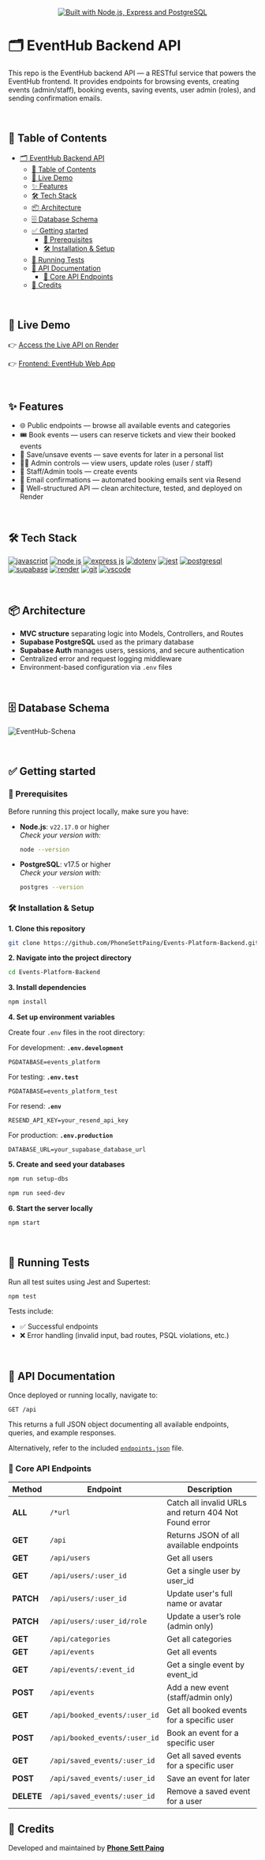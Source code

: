 <p align="center"> <a href="https://git.io/typing-svg"> <img src="https://readme-typing-svg.demolab.com?font=Fira+Code&size=30&pause=1000&color=8B5CF6&center=true&vCenter=true&width=840&height=100&lines=Built+with+Node.js,+Express+and+PostgreSQL." alt="Built with Node.js, Express and PostgreSQL" /> </a> </p>

# 🗂️ EventHub Backend API

This repo is the EventHub backend API — a RESTful service that powers the EventHub frontend. It provides endpoints for browsing events, creating events (admin/staff), booking events, saving events, user admin (roles), and sending confirmation emails.

<br/>

## 📖 Table of Contents

- [🗂️ EventHub Backend API](#️-eventhub-backend-api)
  - [📖 Table of Contents](#-table-of-contents)
  - [🚀 Live Demo](#-live-demo)
  - [✨ Features](#-features)
  - [🛠️ Tech Stack](#️-tech-stack)
  - [📦 Architecture](#-architecture)
  - [🗄️ Database Schema](#️-database-schema)
  - [✅ Getting started](#-getting-started)
    - [🔧 Prerequisites](#-prerequisites)
    - [🛠 Installation \& Setup](#-installation--setup)
  - [🧪 Running Tests](#-running-tests)
  - [📖 API Documentation](#-api-documentation)
    - [🔑 Core API Endpoints](#-core-api-endpoints)
  - [👤 Credits](#-credits)

<br/>

## 🚀 Live Demo

👉 [Access the Live API on Render](https://events-platform-2oil.onrender.com/api/)

👉 [Frontend: EventHub Web App](https://eventhub-events.netlify.app/)

<br/>

## ✨ Features

- 🌐 Public endpoints — browse all available events and categories
- 🎟️ Book events — users can reserve tickets and view their booked events
- 💾 Save/unsave events — save events for later in a personal list
- 🧑‍💼 Admin controls — view users, update roles (user / staff)
- 📝 Staff/Admin tools — create events
- 📧 Email confirmations — automated booking emails sent via Resend
- 🧱 Well-structured API — clean architecture, tested, and deployed on Render

<br/>

## 🛠️ Tech Stack

<p align="left"> <a href="https://github.com/alexandresanlim/Badges4-README.md-Profile" ><img src="https://img.shields.io/badge/JavaScript-323330?style=for-the-badge&logo=javascript&logoColor=F7DF1E" alt="javascript" /></a> <a href="https://github.com/alexandresanlim/Badges4-README.md-Profile" ><img src="https://img.shields.io/badge/Node%20js-339933?style=for-the-badge&logo=nodedotjs&logoColor=white" alt="node js" /></a> <a href="https://github.com/alexandresanlim/Badges4-README.md-Profile" ><img src="https://img.shields.io/badge/Express%20js-000000?style=for-the-badge&logo=express&logoColor=white" alt="express js" /></a> <a href="https://badges.pages.dev/" ><img src="https://img.shields.io/badge/.ENV-ECD53F?logo=dotenv&logoColor=000&style=for-the-badge" alt="dotenv" /></a> <a href="https://github.com/alexandresanlim/Badges4-README.md-Profile" ><img src="https://img.shields.io/badge/Jest-C21325?style=for-the-badge&logo=jest&logoColor=white" alt="jest" /></a> <a href="https://github.com/alexandresanlim/Badges4-README.md-Profile" ><img src="https://img.shields.io/badge/PostgreSQL-316192?style=for-the-badge&logo=postgresql&logoColor=white" alt="postgresql" /></a> <a href="https://github.com/alexandresanlim/Badges4-README.md-Profile" ><img src="https://img.shields.io/badge/Supabase-181818?style=for-the-badge&logo=supabase&logoColor=white" alt="supabase" /></a> <a href="https://github.com/alexandresanlim/Badges4-README.md-Profile" ><img src="https://img.shields.io/badge/Render-46E3B7?style=for-the-badge&logo=render&logoColor=white" alt="render" /></a> <a href="https://github.com/alexandresanlim/Badges4-README.md-Profile" ><img src="https://img.shields.io/badge/GIT-E44C30?style=for-the-badge&logo=git&logoColor=white" alt="git" /></a> <a href="https://github.com/alexandresanlim/Badges4-README.md-Profile" ><img src="https://img.shields.io/badge/VSCode-0078D4?style=for-the-badge&logo=visual%20studio%20code&logoColor=white" alt="vscode" /></a> </p>

<br/>

## 📦 Architecture

- **MVC structure** separating logic into Models, Controllers, and Routes
- **Supabase PostgreSQL** used as the primary database
- **Supabase Auth** manages users, sessions, and secure authentication
- Centralized error and request logging middleware
- Environment-based configuration via `.env` files

<br/>

## 🗄️ Database Schema

![EventHub-Schena](./eventhub-schema.png)

<br />

## ✅ Getting started

### 🔧 Prerequisites

Before running this project locally, make sure you have:

- **Node.js**: `v22.17.0` or higher  
  _Check your version with:_
  ```bash
  node --version
  ```
- **PostgreSQL**: v17.5 or higher  
  _Check your version with:_
  ```bash
  postgres --version
  ```

### 🛠 Installation & Setup

**1. Clone this repository**

```bash
git clone https://github.com/PhoneSettPaing/Events-Platform-Backend.git
```

**2. Navigate into the project directory**

```bash
cd Events-Platform-Backend
```

**3. Install dependencies**

```bash
npm install
```

**4. Set up environment variables**

Create four `.env` files in the root directory:

For development: **`.env.development`**

```
PGDATABASE=events_platform
```

For testing: **`.env.test`**

```
PGDATABASE=events_platform_test
```

For resend: **`.env`**

```
RESEND_API_KEY=your_resend_api_key
```

For production: **`.env.production`**

```
DATABASE_URL=your_supabase_database_url
```

**5. Create and seed your databases**

```bash
npm run setup-dbs
```

```bash
npm run seed-dev
```

**6. Start the server locally**

```bash
npm start
```

<br/>

## 🧪 Running Tests

Run all test suites using Jest and Supertest:

```bash
npm test
```

Tests include:

- ✅ Successful endpoints
- ❌ Error handling (invalid input, bad routes, PSQL violations, etc.)

<br/>

## 📖 API Documentation

Once deployed or running locally, navigate to:

```
GET /api
```

This returns a full JSON object documenting all available endpoints, queries, and example responses.

Alternatively, refer to the included [`endpoints.json`](./endpoints.json) file.

### 🔑 Core API Endpoints

| Method     | Endpoint                      | Description                                           |
| ---------- | ----------------------------- | ----------------------------------------------------- |
| **ALL**    | `/*url`                       | Catch all invalid URLs and return 404 Not Found error |
| **GET**    | `/api`                        | Returns JSON of all available endpoints               |
| **GET**    | `/api/users`                  | Get all users                                         |
| **GET**    | `/api/users/:user_id`         | Get a single user by user_id                          |
| **PATCH**  | `/api/users/:user_id`         | Update user's full name or avatar                     |
| **PATCH**  | `/api/users/:user_id/role`    | Update a user’s role (admin only)                     |
| **GET**    | `/api/categories`             | Get all categories                                    |
| **GET**    | `/api/events`                 | Get all events                                        |
| **GET**    | `/api/events/:event_id`       | Get a single event by event_id                        |
| **POST**   | `/api/events`                 | Add a new event (staff/admin only)                    |
| **GET**    | `/api/booked_events/:user_id` | Get all booked events for a specific user             |
| **POST**   | `/api/booked_events/:user_id` | Book an event for a specific user                     |
| **GET**    | `/api/saved_events/:user_id`  | Get all saved events for a specific user              |
| **POST**   | `/api/saved_events/:user_id`  | Save an event for later                               |
| **DELETE** | `/api/saved_events/:user_id`  | Remove a saved event for a user                       |

## 👤 Credits

Developed and maintained by [**Phone Sett Paing**](https://github.com/PhoneSettPaing)
